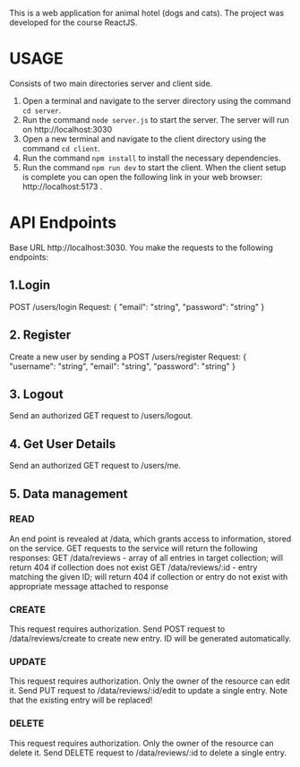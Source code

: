 This is a web application for animal hotel (dogs and cats). The project was developed for the course ReactJS.

# USAGE
Consists of two main directories server and client side.
1. Open a terminal and navigate to the server directory using the command `cd server`.
2. Run the command `node server.js` to start the server. The server will run on http://localhost:3030
3. Open a new terminal and navigate to the client directory using the command `cd client`.
4. Run the command `npm install` to install the necessary dependencies.
5. Run the command `npm run dev` to start the client. 
When the client setup is complete you can open the following link in your web browser: http://localhost:5173 .

# API Endpoints
Base URL http://localhost:3030. You make the requests to the following endpoints:
## 1.Login
 POST  /users/login
 Request:
 {
    "email": "string",
    "password": "string"
}

## 2. Register
Create a new user by sending a 
POST  /users/register
Request:
{
    "username": "string",
    "email": "string",
    "password": "string"
}

## 3. Logout
Send an authorized GET request to /users/logout.

## 4. Get User Details
Send an authorized GET request to /users/me.

## 5. Data management
  ### READ 
  An end point is revealed at /data, which grants access to information, stored on the service. GET requests to the service will return the following responses:
  GET /data/reviews - array of all entries in target collection; will return 404 if collection does not exist
  GET /data/reviews/:id - entry matching the given ID; will return 404 if collection or entry do not exist with appropriate message attached to response

  ### CREATE
  This request requires authorization.
  Send POST request to /data/reviews/create to create new entry. ID will be generated automatically.

  ### UPDATE
  This request requires authorization. Only the owner of the resource can edit it.
  Send PUT request to /data/reviews/:id/edit to update a single entry. Note that the existing entry will be replaced!

  ### DELETE
  This request requires authorization. Only the owner of the resource can delete it.
  Send DELETE request to /data/reviews/:id to delete a single entry.
